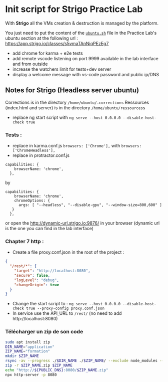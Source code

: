 # Init script for Strigo Practice Lab
 
With **Strigo** all the VMs creation & destruction is managed by the platform.
 
You just need to put the content of the [`ubuntu.sh`](./ubuntu.sh) file in the Practice Lab's ubuntu section at the following url : https://app.strigo.io/classes/s5vmaTAnNiqPEzEg7

- add chrome for karma + e2e tests
- add remote vscode listening on port 9999 available in the lab interface and from outside
- increase the watchers limit for tests+dev server
- display a welcome message with vs-code password and public ip/DNS

## Notes for Strigo (Headless server ubuntu)

Corrections is in the directory `/home/ubuntu/.corrections`
Ressources (index.html and server) is in the directory `/home/ubuntu/ressources`s

- replace ng start script with ```ng serve --host 0.0.0.0 --disable-host-check true```
### Tests :
  - replace in karma.conf.js
``browsers: ['Chrome'],`` with ``browsers: ['ChromeHeadless'],``
  - replace in protractor.conf.js
```
capabilities: {
    browserName: 'chrome',
  },
```
by 
```
capabilities: {
    browserName: 'chrome',
    chromeOptions: {
      args: [ "--headless", "--disable-gpu", "--window-size=800,600" ]
   }
  },
```

or open the http://dynamic-url.strigo.io:9876/ in your browser (dynamic url is the one you can find in the lab interface)
### Chapter 7 http :

- Create a file proxy.conf.json in the root of the project :
```json
{
  "/rest/*": {
    "target": "http://localhost:8080",
    "secure": false,
    "logLevel": "debug",
    "changeOrigin": true
  }
}
```
- Change the start script to : ```ng serve --host 0.0.0.0 --disable-host-check true --proxy-config proxy.conf.json```
- In service use the API_URL to `/rest/` (no need to add http://localhost:8080)

### Télécharger un zip de son code

```bash
sudo apt install zip
DIR_NAME="application"
ZIP_NAME="formation"
mkdir $ZIP_NAME
rsync -av --progress ./$DIR_NAME ./$ZIP_NAME/ --exclude node_modules --exclude .git --exclude .angular
zip -r $ZIP_NAME.zip $ZIP_NAME
echo "http://${PUBLIC_DNS}:8080/$ZIP_NAME.zip"
npx http-server -p 8080
```

